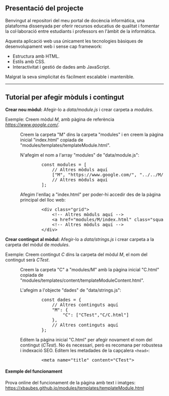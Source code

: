 ## Presentació del projecte

Benvingut al repositori del meu portal de docència informàtica,
una plataforma dissenyada per oferir recursos educatius de qualitat i fomentar la col·laboració entre estudiants i professors en l'àmbit de la informàtica.

Aquesta aplicació web usa únicament les tecnologies bàsiques de desenvolupament web i sense cap framework:
- Estructura amb HTML.
- Estils amb CSS.
- Interactivitat i gestió de dades amb JavaScript.

Malgrat la seva simplicitat és fàcilment escalable i mantenible.

---

## Tutorial per afegir mòduls i contingut

**Crear nou mòdul:** Afegir-lo a *data/module.js* i crear carpeta a *modules*.

Exemple: Creem mòdul *M*, amb pàgina de referència *https://www.google.com/*.
<ol type="1">
	<ul>Creem la carpeta "M" dins la carpeta "modules" i en creem la pàgina inicial "index.html" copiada de "modules/templates/templateModule.html".</ul>
	<ul>
		N'afegim el nom a l'array "modules" de "data/module.js":
		<pre>
		const modules = [
		    // Altres mòduls aquí
		    ["M", "https://www.google.com/", "../../M/index.html"],
		    // Altres mòduls aquí
		]; </pre>
	</ul>
	<ul>
		Afegim l'enllaç a "index.html" per poder-hi accedir des de la pàgina principal del lloc web:
		<pre>
		&lt;div class=&quot;grid&quot;&gt;
		    &lt;!-- Altres mòduls aquí --&gt;
		    &lt;a href=&quot;modules/M/index.html&quot; class=&quot;square&quot;&gt;M&lt;/a&gt;
		    &lt;!-- Altres mòduls aquí --&gt;
		&lt;/div&gt; </pre>
	</ul>
</ol>


**Crear contingut al mòdul:** Afegir-lo a *data/strings.js* i crear carpeta a la carpeta del mòdul de *modules*.

Exemple: Creem contingut *C* dins la carpeta del mòdul *M*, el nom del contingut serà *CTest*.
<ol type="1">
	<ul>Creem la carpeta "C" a "modules/M" amb la pàgina inicial "C.html" copiada de "modules/templates/content/templateModuleContent.html".</ul>
	<ul>
		L'afegim a l'objecte "dades" de "data/strings.js":
		<pre>
		const dades = {
		    // Altres continguts aquí
		    "M": {
		        "C": ["CTest","C/C.html"]
		    },
		    // Altres continguts aquí
		}; </pre>
	</ul>
	<ul>
		Editem la pàgina inicial "C.html" per afegir novament el nom del contingut (<em>CTest</em>). No és necessari, però es recomana per robustesa i indexació SEO.
		Editem les metadades de la capçalera <code>&lt;head&gt;</code>: <br>
		<pre>
		&lt;meta name="title" content="CTest"&gt; </pre>	
	</ul>
</ol>

#### Exemple del funcionament

Prova online del funcionament de la pàgina amb text i imatges:
https://xbaubes.github.io/modules/templates/templateModule.html

